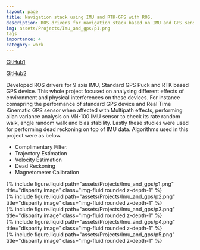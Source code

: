 ```yaml
---
layout: page
title: Navigation stack using IMU and RTK-GPS with ROS.
description: ROS drivers for navigation stack based on IMU and GPS sensors
img: assets/Projects/Imu_and_gps/p1.png
tags
importance: 4
category: work
---
```


<a href="https://github.com/yashmewada9618/ROS-navigation-stack-using-IMU-and-RTK-GPS">GitHub1</a>

<a href="https://github.com/yashmewada9618/Dead-Reckoning-using-IMU">GitHub2</a>

Developed ROS drivers for 9 axis IMU, Standard GPS Puck and RTK based GPS device. This whole project focused on analysing different effects of environment and physical interferences on these devices. For instance comapring the performance of standard GPS device and Real Time Kinematic GPS sensor when affected with Multipath effects, performing allan variance analysis on VN-100 IMU sensor to check its rate random walk, angle random walk and bias stability. Lastly these studies were used for performing dead reckoning on top of IMU data. Algorithms used in this project were as below.

- Complimentary Filter.
- Trajectory Estimation
- Velocity Estimation
- Dead Reckoning
- Magnetometer Calibration


<div class="row">
    <div class="col-sm mt-3 mt-md-0">
        {% include figure.liquid path="assets/Projects/Imu_and_gps/p1.png" title="disparity image" class="img-fluid rounded z-depth-1" %}
    </div>
    <div class="col-sm mt-3 mt-md-0">
        {% include figure.liquid path="assets/Projects/Imu_and_gps/p2.png" title="disparity image" class="img-fluid rounded z-depth-1" %}
    </div>
</div>
<div class="row">
    <div class="col-sm mt-3 mt-md-0">
        {% include figure.liquid path="assets/Projects/Imu_and_gps/p3.png" title="disparity image" class="img-fluid rounded z-depth-1" %}
    </div>
    <div class="col-sm mt-3 mt-md-0">
        {% include figure.liquid path="assets/Projects/Imu_and_gps/p4.png" title="disparity image" class="img-fluid rounded z-depth-1" %}
    </div>
    <div class="col-sm mt-3 mt-md-0">
        {% include figure.liquid path="assets/Projects/Imu_and_gps/p5.png" title="disparity image" class="img-fluid rounded z-depth-1" %}
    </div>
</div>